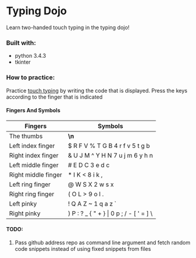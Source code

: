 # Typing Dojo

Learn two-handed touch typing in the typing dojo!


### Built with:
* python 3.4.3
* tkinter


### How to practice:

Practice [touch typing](https://en.wikipedia.org/wiki/Touch_typing) by writing the code that is displayed. Press the keys according to the finger that is indicated


#### Fingers And Symbols



| Fingers                    | Symbols                                  |
|----------------------------|------------------------------------------|
| The thumbs                 |  **\\n**                                 |
| Left index finger          | $ R F V % T G B 4 r f v 5 t g b          |
| Right index finger         | & U J M ^ Y H N 7 u j m 6 y h n          | 
| Left middle finger         | # E D C 3 e d c                          |
| Right middle finger        | * I K < 8 i k ,                          |
| Left ring finger           | @ W S X 2 w s x                          | 
| Right ring finger          | ( O L > 9 o l .                          |
| Left pinky                 | ! Q A Z ~ 1 q a z `                      |
| Right pinky                | ) P : ? _ { " + } \| 0 p ; / - [ ' = ] \ | 



#### TODO:
1. Pass github address repo as command line argument and fetch random code snippets instead of using fixed snippets from files
